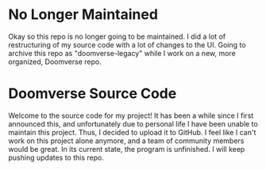 # No Longer Maintained
Okay so this repo is no longer going to be maintained. I did a lot of restructuring of my source code with a lot of changes to the UI. Going to archive this repo as "doomverse-legacy" while I work on a new, more organized, Doomverse repo. 

# Doomverse Source Code
Welcome to the source code for my project! It has been a while since I first announced this, and unfortunately due to personal life I have been unable to maintain this project. Thus, I decided to upload it to GitHub. I feel like I can't work on this project alone anymore, and a team of community members would be great. In its current state, the program is unfinished. I will keep pushing updates to this repo.
